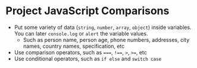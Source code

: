 # Project JavaScript Comparisons

- Put some variety of data (`string`, `number`, `array`, `object`) inside variables. You can later `console.log` or `alert` the variable values.
  - Such as person name, person age, phone numbers, addresses, city names, country names, specification, etc
- Use comparison operators, such as `===`, `!==`, `>`, `>=`, etc
- Use conditional operators, such as `if else` and `switch case`
